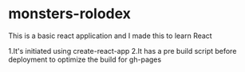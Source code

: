 # monsters-rolodex

This is a basic react application and I made this to learn React

1.It's initiated using create-react-app
2.It has a pre build script before deployment to optimize the build for gh-pages
